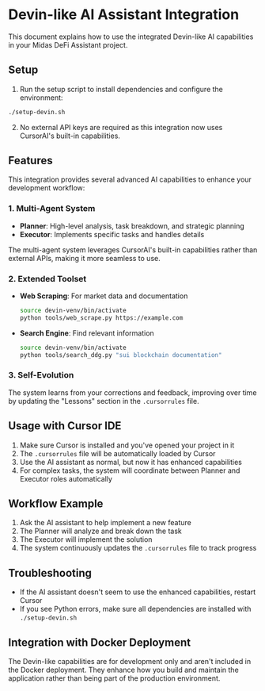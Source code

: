 # Devin-like AI Assistant Integration

This document explains how to use the integrated Devin-like AI capabilities in your Midas DeFi Assistant project.

## Setup

1. Run the setup script to install dependencies and configure the environment:

```bash
./setup-devin.sh
```

2. No external API keys are required as this integration now uses CursorAI's built-in capabilities.

## Features

This integration provides several advanced AI capabilities to enhance your development workflow:

### 1. Multi-Agent System

- **Planner**: High-level analysis, task breakdown, and strategic planning
- **Executor**: Implements specific tasks and handles details

The multi-agent system leverages CursorAI's built-in capabilities rather than external APIs, making it more seamless to use.

### 2. Extended Toolset

- **Web Scraping**: For market data and documentation

  ```bash
  source devin-venv/bin/activate
  python tools/web_scrape.py https://example.com
  ```

- **Search Engine**: Find relevant information
  ```bash
  source devin-venv/bin/activate
  python tools/search_ddg.py "sui blockchain documentation"
  ```

### 3. Self-Evolution

The system learns from your corrections and feedback, improving over time by updating the "Lessons" section in the `.cursorrules` file.

## Usage with Cursor IDE

1. Make sure Cursor is installed and you've opened your project in it
2. The `.cursorrules` file will be automatically loaded by Cursor
3. Use the AI assistant as normal, but now it has enhanced capabilities
4. For complex tasks, the system will coordinate between Planner and Executor roles automatically

## Workflow Example

1. Ask the AI assistant to help implement a new feature
2. The Planner will analyze and break down the task
3. The Executor will implement the solution
4. The system continuously updates the `.cursorrules` file to track progress

## Troubleshooting

- If the AI assistant doesn't seem to use the enhanced capabilities, restart Cursor
- If you see Python errors, make sure all dependencies are installed with `./setup-devin.sh`

## Integration with Docker Deployment

The Devin-like capabilities are for development only and aren't included in the Docker deployment. They enhance how you build and maintain the application rather than being part of the production environment.
